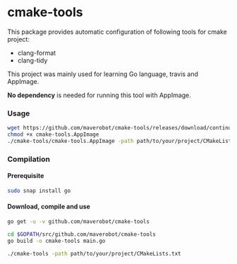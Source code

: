 # cmake-tools

This package provides automatic configuration of following tools for cmake project:
* clang-format
* clang-tidy

This project was mainly used for learning Go language, travis and AppImage.

**No dependency** is needed for running this tool with AppImage.

### Usage
```bash
wget https://github.com/maverobot/cmake-tools/releases/download/continuous/cmake-tools-v0.0.1.glibc2.3.3-x86_64.AppImage -O cmake-tools.AppImage
chmod +x cmake-tools.AppImage
./cmake-tools/cmake-tools.AppImage -path path/to/your/project/CMakeLists.txt
```

### Compilation

#### Prerequisite
```bash
sudo snap install go
```

#### Download, compile and use
```bash
go get -u -v github.com/maverobot/cmake-tools

cd $GOPATH/src/github.com/maverobot/cmake-tools
go build -o cmake-tools main.go

./cmake-tools -path path/to/your/project/CMakeLists.txt
```
